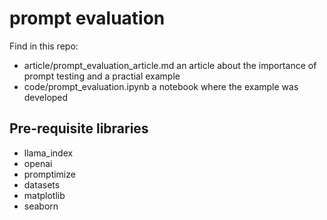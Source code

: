 # prompt evaluation

Find in this repo:
- article/prompt_evaluation_article.md an article about the importance of prompt testing and a practial example
- code/prompt_evaluation.ipynb a notebook where the example was developed

## Pre-requisite libraries

- llama_index
- openai
- promptimize
- datasets
- matplotlib
- seaborn